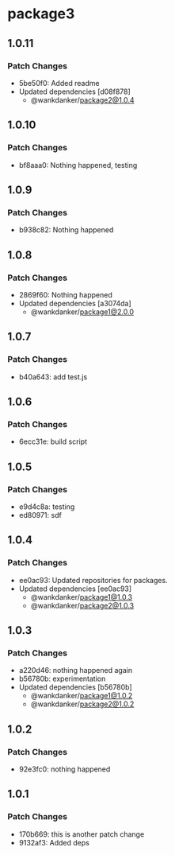# package3

## 1.0.11

### Patch Changes

- 5be50f0: Added readme
- Updated dependencies [d08f878]
  - @wankdanker/package2@1.0.4

## 1.0.10

### Patch Changes

- bf8aaa0: Nothing happened, testing

## 1.0.9

### Patch Changes

- b938c82: Nothing happened

## 1.0.8

### Patch Changes

- 2869f60: Nothing happened
- Updated dependencies [a3074da]
  - @wankdanker/package1@2.0.0

## 1.0.7

### Patch Changes

- b40a643: add test.js

## 1.0.6

### Patch Changes

- 6ecc31e: build script

## 1.0.5

### Patch Changes

- e9d4c8a: testing
- ed80971: sdf

## 1.0.4

### Patch Changes

- ee0ac93: Updated repositories for packages.
- Updated dependencies [ee0ac93]
  - @wankdanker/package1@1.0.3
  - @wankdanker/package2@1.0.3

## 1.0.3

### Patch Changes

- a220d46: nothing happened again
- b56780b: experimentation
- Updated dependencies [b56780b]
  - @wankdanker/package1@1.0.2
  - @wankdanker/package2@1.0.2

## 1.0.2

### Patch Changes

- 92e3fc0: nothing happened

## 1.0.1

### Patch Changes

- 170b669: this is another patch change
- 9132af3: Added deps
